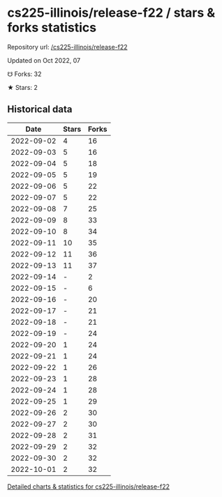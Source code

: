 # cs225-illinois/release-f22 / stars & forks statistics

Repository url: [/cs225-illinois/release-f22](https://github.com/cs225-illinois/release-f22)

Updated on Oct 2022, 07

☋ Forks: 32

★ Stars: 2

## Historical data
| Date | Stars | Forks |
|------|-------|-------|
| 2022-09-02 | 4 | 16 | 
| 2022-09-03 | 5 | 16 | 
| 2022-09-04 | 5 | 18 | 
| 2022-09-05 | 5 | 19 | 
| 2022-09-06 | 5 | 22 | 
| 2022-09-07 | 5 | 22 | 
| 2022-09-08 | 7 | 25 | 
| 2022-09-09 | 8 | 33 | 
| 2022-09-10 | 8 | 34 | 
| 2022-09-11 | 10 | 35 | 
| 2022-09-12 | 11 | 36 | 
| 2022-09-13 | 11 | 37 | 
| 2022-09-14 | - | 2 | 
| 2022-09-15 | - | 6 | 
| 2022-09-16 | - | 20 | 
| 2022-09-17 | - | 21 | 
| 2022-09-18 | - | 21 | 
| 2022-09-19 | - | 24 | 
| 2022-09-20 | 1 | 24 | 
| 2022-09-21 | 1 | 24 | 
| 2022-09-22 | 1 | 26 | 
| 2022-09-23 | 1 | 28 | 
| 2022-09-24 | 1 | 28 | 
| 2022-09-25 | 1 | 29 | 
| 2022-09-26 | 2 | 30 | 
| 2022-09-27 | 2 | 30 | 
| 2022-09-28 | 2 | 31 | 
| 2022-09-29 | 2 | 32 | 
| 2022-09-30 | 2 | 32 | 
| 2022-10-01 | 2 | 32 | 


[Detailed charts & statistics for cs225-illinois/release-f22](https://reviewgithub.com/rep/cs225-illinois/release-f22)
